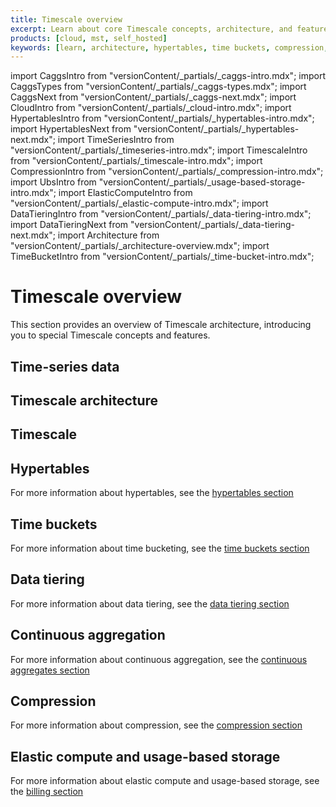 ```yaml
---
title: Timescale overview
excerpt: Learn about core Timescale concepts, architecture, and features
products: [cloud, mst, self_hosted]
keywords: [learn, architecture, hypertables, time buckets, compression, continuous aggregates]
---
```


import CaggsIntro from "versionContent/_partials/_caggs-intro.mdx";
import CaggsTypes from "versionContent/_partials/_caggs-types.mdx";
import CaggsNext from "versionContent/_partials/_caggs-next.mdx";
import CloudIntro from "versionContent/_partials/_cloud-intro.mdx";
import HypertablesIntro from "versionContent/_partials/_hypertables-intro.mdx";
import HypertablesNext from "versionContent/_partials/_hypertables-next.mdx";
import TimeSeriesIntro from "versionContent/_partials/_timeseries-intro.mdx";
import TimescaleIntro from "versionContent/_partials/_timescale-intro.mdx";
import CompressionIntro from "versionContent/_partials/_compression-intro.mdx";
import UbsIntro from "versionContent/_partials/_usage-based-storage-intro.mdx";
import ElasticComputeIntro from "versionContent/_partials/_elastic-compute-intro.mdx";
import DataTieringIntro from "versionContent/_partials/_data-tiering-intro.mdx";
import DataTieringNext from "versionContent/_partials/_data-tiering-next.mdx";
import Architecture from "versionContent/_partials/_architecture-overview.mdx";
import TimeBucketIntro from "versionContent/_partials/_time-bucket-intro.mdx";

# Timescale overview

<TimescaleIntro />

This section provides an overview of Timescale architecture, introducing you
to special Timescale concepts and features.

## Time-series data

<TimeSeriesIntro />

## Timescale architecture

<Architecture />

## Timescale

<CloudIntro />

## Hypertables

<HypertablesIntro />

<HypertablesNext />

For more information about hypertables, see the
[hypertables section][hypertables]

## Time buckets

<TimeBucketIntro />

For more information about time bucketing, see the
[time buckets section][time-buckets]

## Data tiering

<DataTieringIntro />

<DataTieringNext />

For more information about data tiering, see the
[data tiering section][data-tiering]

## Continuous aggregation

<CaggsIntro />

<CaggsTypes />

<CaggsNext />

For more information about continuous aggregation, see the
[continuous aggregates section][caggs]

## Compression

<CompressionIntro />

For more information about compression, see the
[compression section][time-buckets]

## Elastic compute and usage-based storage

<UbsIntro />

<ElasticComputeIntro />

For more information about elastic compute and usage-based storage, see the
[billing section][billing]

[hypertables]: /use-timescale/:currentVersion:/hypertables/
[time-buckets]: /use-timescale/:currentVersion:/time-buckets/
[data-tiering]: /use-timescale/:currentVersion:/data-tiering/
[caggs]: /use-timescale/:currentVersion:/continuous-aggregates/
[time-buckets]: /use-timescale/:currentVersion:/time-buckets/
[billing]: /use-timescale/:currentVersion:/account-management/

